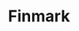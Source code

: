 ---
blog: https://finmark.com/blog
facebook: https://facebook.com/finmarkhq
linkedin: https://linkedin.com/company/finmark
logohandle: finmark
sort: finmark
title: Finmark
twitter: https://x.com/finmarkhq
website: https://finmark.com/
---